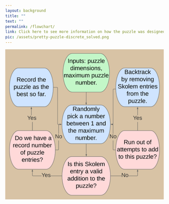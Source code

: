 ```yaml
---
layout: background
title: ""
text: ""
permalink: /flowchart/
link: Click here to see more information on how the puzzle was designed.
pic: /assets/pretty-puzzle-discrete_solved.png
---
```

<img src="/assets/flow-chart.png" class="flow_img">
